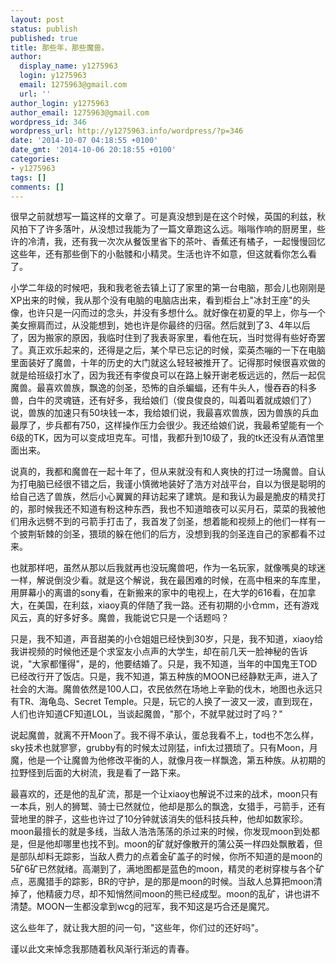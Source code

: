 ```yaml
---
layout: post
status: publish
published: true
title: 那些年，那些魔兽。
author:
  display_name: y1275963
  login: y1275963
  email: 1275963@gmail.com
  url: ''
author_login: y1275963
author_email: 1275963@gmail.com
wordpress_id: 346
wordpress_url: http://y1275963.info/wordpress/?p=346
date: '2014-10-07 04:18:55 +0100'
date_gmt: '2014-10-06 20:18:55 +0100'
categories:
- y1275963
tags: []
comments: []
---
```

<p>很早之前就想写一篇这样的文章了。可是真没想到是在这个时候，英国的利兹，秋风拍下了许多落叶，从没想过我能为了一篇文章跑这么远。嗡嗡作响的厨房里，些许的冷清，我，还有我一次次从餐饭里省下的茶叶、香蕉还有橘子，一起慢慢回忆这些年，还有那些倒下的小骷髅和小精灵。生活也许不如意，但这就看你怎么看了。</p>
<p>小学二年级的时候吧，我和我老爸去镇上订了家里的第一台电脑，那会儿也刚刚是XP出来的时候，我从那个没有电脑的电脑店出来，看到柜台上"冰封王座"的头像，也许只是一闪而过的念头，并没有多想什么。就好像在初夏的早上，你与一个美女擦肩而过，从没能想到，她也许是你最终的归宿。然后就到了3、4年以后了，因为搬家的原因，我临时住到了我表哥家里，看他在玩，当时觉得有些好奇罢了。真正欢乐起来的，还得是之后，某个早已忘记的时候，栾英杰嘣的一下在电脑里面装好了魔兽，十年的历史的大门就这么轻轻被推开了。记得那时候很喜欢做的就是给班级打水了，因为我还有李俊良可以在路上躲开谢老板远远的，然后一起侃魔兽。最喜欢兽族，飘逸的剑圣，恐怖的自杀蝙蝠，还有牛头人，慢吞吞的科多兽，白牛的灵魂链，还有好多，我给娘们（俊良俊良的，叫着叫着就成娘们了）说，兽族的加速只有50块钱一本，我给娘们说，我最喜欢兽族，因为兽族的兵血最厚了，步兵都有750，这样操作压力会很少。我还给娘们说，我最希望能有一个6级的TK，因为可以变成坦克车。可惜，我都升到10级了，我的tk还没有从酒馆里面出来。</p>
<p>说真的，我都和魔兽在一起十年了，但从来就没有和人爽快的打过一场魔兽。自认为打电脑已经很不错之后，我谨小慎微地装好了浩方对战平台，自以为很是聪明的给自己选了兽族，然后小心翼翼的拜访起来了建筑。是和我认为最是脆皮的精灵打的，那时候我还不知道有粉这种东西，我也不知道暗夜可以买月石，菜菜的我被他们用永远劈不到的弓箭手打击了，我首发了剑圣，想着能和视频上的他们一样有一个披荆斩棘的剑圣，猥琐的躲在他们的后方，没想到我的剑圣连自己的家都看不过来。</p>
<p>也就那样吧，虽然从那以后我就再也没玩魔兽吧，作为一名玩家，就像嘴臭的球迷一样，解说倒没少看。就是这个解说，我在最困难的时候，在高中租来的车库里，用屏幕小的离谱的sony看，在新搬来的家中的电视上，在大学的616看，在加拿大，在美国，在利兹，xiaoy真的伴随了我一路。还有初期的小仓mm，还有游戏风云，真的好多好多。魔兽，我能说它只是一个话题吗？</p>
<p>只是，我不知道，声音甜美的小仓姐姐已经快到30岁，只是，我不知道，xiaoy给我讲视频的时候他还是个求室友小点声的大学生，却在前几天一脸神秘的告诉说，"大家都懂得"，是的，他要结婚了。只是，我不知道，当年的中国鬼王TOD已经改行开了饭店。只是，我不知道，第五种族的MOON已经静默无声，进入了社会的大海。魔兽依然是100人口，农民依然在场地上辛勤的伐木，地图也永远只有TR、海龟岛、Secret Temple。只是，玩它的人换了一波又一波，直到现在，人们也许知道CF知道LOL，当谈起魔兽，"那个，不就早就过时了吗？"</p>
<p>说起魔兽，就离不开Moon了。我不得不承认，蛋总我看不上，tod也不怎么样，sky技术也就寥寥，grubby有的时候太过刚猛，infi太过猥琐了。只有Moon，月魔，他是一个让魔兽为他修改平衡的人，就像月夜一样飘逸，第五种族。从初期的拉野怪到后面的大树流，我是看了一路下来。</p>
<p>最喜欢的，还是他的乱矿流，那是一个让xiaoy也解说不过来的战术，moon只有一本兵，别人的狮鹫、骑士已然就位，他却是那么的飘逸，女猎手，弓箭手，还有营地里的胖子，这些也许过了10分钟就该消失的低科技兵种，他却如数家珍。moon最擅长的就是多线，当敌人浩浩荡荡的杀过来的时候，你发现moon到处都是，但是他却哪里也找不到。moon的矿就好像散开的蒲公英一样四处飘散着，但是部队却料无踪影，当敌人费力的点着金矿盖子的时候，你所不知道的是moon的5矿6矿已然就绪。高潮到了，满地图都是蓝色的moon，精灵的老树穿梭与各个矿点，恶魔猎手的踪影，BR的守护，是的那是moon的时候。当敌人总算把moon清掉了，他精疲力尽，却不知悄然间moon的熊已经成型。moon的乱矿，讲也讲不清楚。MOON一生都没拿到wcg的冠军，我不知这是巧合还是魔咒。</p>
<p>这么些年了，就让我大胆的问一句，"这些年，你们过的还好吗"。</p>
<p>谨以此文来悼念我那随着秋风渐行渐远的青春。</p>
